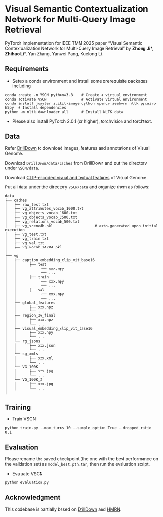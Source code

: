 # Visual Semantic Contextualization Network for Multi-Query Image Retrieval
PyTorch implementation for IEEE TMM 2025 paper “Visual Semantic Contextualization Network for Multi-Query Image Retrieval” by **Zhong Ji***, **Zhihao Li***, Yan Zhang, Yanwei Pang, Xuelong Li.
## Requirements
- Setup a conda environment and install some prerequisite packages including
```
conda create -n VSCN python=3.8    # Create a virtual environment
conda activate VSCN         	   # Activate virtual environment
conda install jupyter scikit-image cython opencv seaborn nltk pycairo h5py  # Install dependencies
python -m nltk.downloader all	   # Install NLTK data
```
- Please also install PyTorch 2.0.1 (or higher), torchvision and torchtext.
## Data
Refer [DrillDown](https://github.com/uvavision/DrillDown) to download images, features and annotations of Visual Genome.

Download `DrillDown/data/caches` from [DrillDown](https://github.com/uvavision/DrillDown) and put the directory under `VSCN/data`.

Download [CLIP-encoded visual and textual features](https://drive.google.com/drive/folders/1GySNYatVjhx5EJl-EnyIojmD90Ibs4bn?usp=sharing) of Visual Genome.

Put all data under the directory `VSCN/data` and organize them as follows:
```
data
├── caches
│   ├── raw_test.txt 
│   ├── vg_attributes_vocab_1000.txt
│   ├── vg_objects_vocab_1600.txt 
│   ├── vg_objects_vocab_2500.txt 
│   ├── vg_relations_vocab_500.txt 
│   ├── vg_scenedb.pkl                   # auto-generated upon initial execution
│   ├── vg_test.txt 
│   ├── vg_train.txt 
│   ├── vg_val.txt 
│   ├── vg_vocab_14284.pkl  
│   
├── vg
│   ├── caption_embedding_clip_vit_base16   
│   │      ├── test  
│   │           ├── xxx.npy
│   │           └── ...
│   │      ├── train 
│   │           ├── xxx.npy
│   │           └── ...
│   │      ├── val   
│   │           ├── xxx.npy
│   │           └── ...
│   ├── global_features 
│   │      ├── xxx.npz
│   │      └── ... 
│   ├── region_36_final   
│   │      ├── xxx.npz
│   │      └── ...
│   ├── visual_embedding_clip_vit_base16   
│   │      ├── xxx.npy
│   │      └── ... 
│   └── rg_jsons 
│   │      ├── xxx.json
│   │      └── ... 
│   └── sg_xmls
│   │      ├── xxx.xml
│   │      └── ... 
│   └── VG_100K
│   │      ├── xxx.jpg
│   │      └── ...
│   └── VG_100K_2
│   │      ├── xxx.jpg
│   │      └── ...
│
```
## Training
- Train VSCN
```
python train.py --max_turns 10 --sample_option True --dropped_ratio 0.1
```
## Evaluation
Please rename the saved checkpoint (the one with the best performance on the validation set) as `model_best.pth.tar`, then run the evaluation script.

- Evaluate VSCN
```
python evaluation.py
```
## Acknowledgment
This codebase is partially based on [DrillDown](https://github.com/uvavision/DrillDown) and [HMRN](https://github.com/zhli-cs/HMRN).

<!-- ## Citation
If you find our paper/code useful, please cite the following paper:
```
TO be finished...
``` -->
